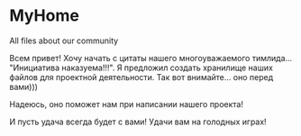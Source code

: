 # MyHome
All files about our community

Всем привет! Хочу начать с цитаты нашего многоуважаемого тимлида...
     "Инициатива наказуема!!!".
Я предложил создать хранилище наших файлов для проектной деятельности. Так вот внимайте... оно перед вами)))

Надеюсь, оно поможет нам при написании нашего проекта!

И пусть удача всегда будет с вами! Удачи вам на голодных играх!
